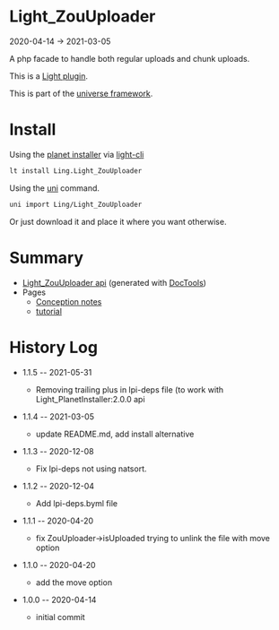 Light_ZouUploader
===========
2020-04-14 -> 2021-03-05



A php facade to handle both regular uploads and chunk uploads.


This is a [Light plugin](https://github.com/lingtalfi/Light/blob/master/doc/pages/plugin.md).

This is part of the [universe framework](https://github.com/karayabin/universe-snapshot).


Install
==========
Using the [planet installer](https://github.com/lingtalfi/Light_PlanetInstaller) via [light-cli](https://github.com/lingtalfi/Light_Cli)
```bash
lt install Ling.Light_ZouUploader
```

Using the [uni](https://github.com/lingtalfi/universe-naive-importer) command.
```bash
uni import Ling/Light_ZouUploader
```

Or just download it and place it where you want otherwise.






Summary
===========
- [Light_ZouUploader api](https://github.com/lingtalfi/Light_ZouUploader/blob/master/doc/api/Ling/Light_ZouUploader.md) (generated with [DocTools](https://github.com/lingtalfi/DocTools))
- Pages
    - [Conception notes](https://github.com/lingtalfi/Light_ZouUploader/blob/master/doc/pages/conception-notes.md)
    - [tutorial](https://github.com/lingtalfi/Light_ZouUploader/blob/master/doc/pages/tutorial.md)









History Log
=============

- 1.1.5 -- 2021-05-31

    - Removing trailing plus in lpi-deps file (to work with Light_PlanetInstaller:2.0.0 api

- 1.1.4 -- 2021-03-05

    - update README.md, add install alternative

- 1.1.3 -- 2020-12-08

    - Fix lpi-deps not using natsort.

- 1.1.2 -- 2020-12-04

    - Add lpi-deps.byml file

- 1.1.1 -- 2020-04-20

    - fix ZouUploader->isUploaded trying to unlink the file with move option 
    
- 1.1.0 -- 2020-04-20

    - add the move option 
    
- 1.0.0 -- 2020-04-14

    - initial commit